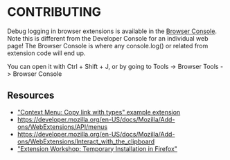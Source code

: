 # CONTRIBUTING

Debug logging in browser extensions is available in the [Browser Console](https://developer.mozilla.org/en-US/docs/Tools/Browser_Console). Note this is different from the Developer Console for an individual web page! The Browser Console is where any console.log() or related from extension code will end up.

You can open it with Ctrl + Shift + J, or by going to Tools -> Browser Tools -> Browser Console

## Resources

* ["Context Menu: Copy link with types" example extension](https://github.com/mdn/webextensions-examples/tree/master/context-menu-copy-link-with-types)
* https://developer.mozilla.org/en-US/docs/Mozilla/Add-ons/WebExtensions/API/menus
* https://developer.mozilla.org/en-US/docs/Mozilla/Add-ons/WebExtensions/Interact_with_the_clipboard
* ["Extension Workshop: Temporary Installation in Firefox"](https://extensionworkshop.com/documentation/develop/temporary-installation-in-firefox/)
